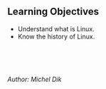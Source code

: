## Learning Objectives
- Understand what is Linux.
- Know the history of Linux.

<br/> <br/> <br/> 

_Author: Michel Dik_
